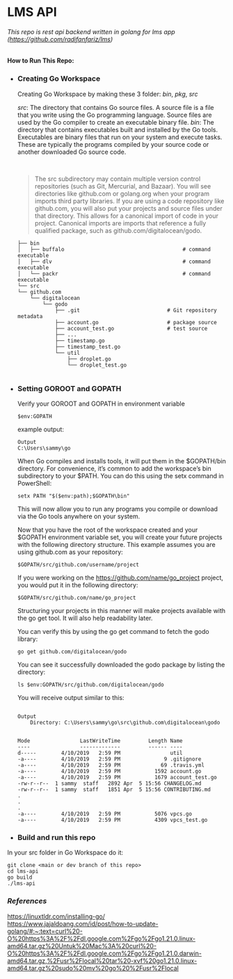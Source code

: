 # LMS API
###### This repo is rest api backend written in golang for lms app (https://github.com/radifanfariz/lms)
#### How to Run This Repo:
- ### Creating Go Workspace

    Creating Go Workspace by making these 3 folder: *bin*, *pkg*, *src* 
    <br/>

  _src_: The directory that contains Go source files. A source file is a file that you write using the Go programming language. Source files are used by the Go compiler to create an executable binary file.
  _bin_: The directory that contains executables built and installed by the Go tools. Executables are binary files that run on your system and execute tasks. These are typically the programs compiled by your source code or another downloaded Go source code.

    <br/>
    
    >The src subdirectory may contain multiple version control repositories (such as Git, Mercurial, and Bazaar). You will see directories like github.com or golang.org when your program imports third party libraries. If you are using a code repository like github.com, you will also put your projects and source files under that directory. This allows for a canonical import of code in your project. Canonical imports are imports that reference a fully qualified package, such as github.com/digitalocean/godo.

    ```.
    ├── bin
    │   ├── buffalo                                      # command executable
    │   ├── dlv                                          # command executable
    │   └── packr                                        # command executable
    └── src
    └── github.com
        └── digitalocean
            └── godo
                ├── .git                            # Git repository metadata
                ├── account.go                      # package source
                ├── account_test.go                 # test source
                ├── ...
                ├── timestamp.go
                ├── timestamp_test.go
                └── util
                    ├── droplet.go
                    └── droplet_test.go


    ```

- ### Setting GOROOT and GOPATH
  Verify your GOROOT and GOPATH in environment variable

    ```
    $env:GOPATH
    ```

    example output:

    ```
    Output
    C:\Users\sammy\go
    ```

    When Go compiles and installs tools, it will put them in the \$GOPATH/bin directory. For convenience, it’s common to add the workspace’s bin subdirectory to your $PATH. You can do this using the setx command in PowerShell:

    ```
    setx PATH "$($env:path);$GOPATH\bin"
    ```

    This will now allow you to run any programs you compile or download via the Go tools anywhere on your system.

    Now that you have the root of the workspace created and your $GOPATH environment variable set, you will create your future projects with the following directory structure. This example assumes you are using github.com as your repository:

    ```
    $GOPATH/src/github.com/username/project
    ```

    If you were working on the https://github.com/name/go_project project, you would put it in the following directory:

    ```
    $GOPATH/src/github.com/name/go_project
    ```

    Structuring your projects in this manner will make projects available with the go get tool. It will also help readability later.

    You can verify this by using the go get command to fetch the godo library:

    ```
    go get github.com/digitalocean/godo
    ```

    You can see it successfully downloaded the godo package by listing the directory:

    ```
    ls $env:GOPATH/src/github.com/digitalocean/godo
    ```

    You will receive output similar to this:

    ```

    Output
        Directory: C:\Users\sammy\go\src\github.com\digitalocean\godo


    Mode                LastWriteTime         Length Name
    ----                -------------         ------ ----
    d-----        4/10/2019   2:59 PM                util
    -a----        4/10/2019   2:59 PM              9 .gitignore
    -a----        4/10/2019   2:59 PM             69 .travis.yml
    -a----        4/10/2019   2:59 PM           1592 account.go
    -a----        4/10/2019   2:59 PM           1679 account_test.go
    -rw-r--r--  1 sammy  staff   2892 Apr  5 15:56 CHANGELOG.md
    -rw-r--r--  1 sammy  staff   1851 Apr  5 15:56 CONTRIBUTING.md
    .
    .
    .
    -a----        4/10/2019   2:59 PM           5076 vpcs.go
    -a----        4/10/2019   2:59 PM           4309 vpcs_test.go
    ```
- ### Build and run this repo
In your src folder in Go Workspace do it:
```
git clone <main or dev branch of this repo>
cd lms-api
go build
./lms-api
```

### *References*
https://linuxtldr.com/installing-go/
https://www.jajaldoang.com/id/post/how-to-update-golang/#:~:text=curl%20-O%20https%3A%2F%2Fdl.google.com%2Fgo%2Fgo1.21.0.linux-amd64.tar.gz%20Untuk%20Mac%3A%20curl%20-O%20https%3A%2F%2Fdl.google.com%2Fgo%2Fgo1.21.0.darwin-amd64.tar.gz,%2Fusr%2Flocal%20tar%20-xvf%20go1.21.0.linux-amd64.tar.gz%20sudo%20mv%20go%20%2Fusr%2Flocal